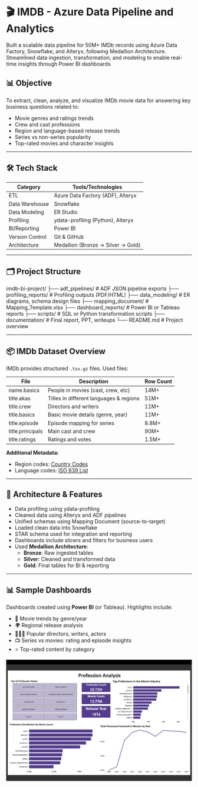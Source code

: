 # 🎬 IMDB - Azure Data Pipeline and Analytics
Built a scalable data pipeline for 50M+ IMDb records using Azure Data Factory, Snowflake, and Alteryx, following Medallion Architecture. Streamlined data ingestion, transformation, and modeling to enable real-time insights through Power BI dashboards

## 📊 Objective

To extract, clean, analyze, and visualize IMDb movie data for answering key business questions related to:

- Movie genres and ratings trends  
- Crew and cast professions  
- Region and language-based release trends  
- Series vs non-series popularity  
- Top-rated movies and character insights

---

## 🛠️ Tech Stack

| Category        | Tools/Technologies                             |
|-----------------|------------------------------------------------|
| ETL             | Azure Data Factory (ADF), Alteryx              |
| Data Warehouse  | Snowflake                                      |
| Data Modeling   | ER Studio                                      |
| Profiling       | ydata-profiling (Python), Alteryx              |
| BI/Reporting    | Power BI                                       |
| Version Control | Git & GitHub                                   |
| Architecture    | Medallion (Bronze → Silver → Gold)             |

---

## 🗂️ Project Structure

imdb-bi-project/ ├── adf_pipelines/ # ADF JSON pipeline exports ├── profiling_reports/ # Profiling outputs (PDF/HTML) ├── data_modeling/ # ER diagrams, schema design files ├── mapping_document/ # Mapping_Template.xlsx ├── dashboard_reports/ # Power BI or Tableau reports ├── scripts/ # SQL or Python transformation scripts ├── documentation/ # Final report, PPT, writeups └── README.md # Project overview


---

## 📦 IMDb Dataset Overview

IMDb provides structured `.tsv.gz` files. Used files:

| File | Description | Row Count |
|------|-------------|-----------|
| name.basics | People in movies (cast, crew, etc) | 14M+ |
| title.akas | Titles in different languages & regions | 51M+ |
| title.crew | Directors and writers | 11M+ |
| title.basics | Basic movie details (genre, year) | 11M+ |
| title.episode | Episode mapping for series | 8.8M+ |
| title.principals | Main cast and crew | 90M+ |
| title.ratings | Ratings and votes | 1.5M+ |

**Additional Metadata:**
- Region codes: [Country Codes](https://www.iana.org/assignments/language-subtag-registry/language-subtag-registry)  
- Language codes: [ISO 639 List](https://en.wikipedia.org/wiki/List_of_ISO_639_language_codes)

---

## 🧩 Architecture & Features

- Data profiling using ydata-profiling
- Cleaned data using Alteryx and ADF pipelines  
- Unified schemas using Mapping Document (source-to-target)  
- Loaded clean data into Snowflake  
- STAR schema used for integration and reporting  
- Dashboards include slicers and filters for business users  
- Used **Medallion Architecture**:
  - **Bronze**: Raw ingested tables
  - **Silver**: Cleaned and transformed data
  - **Gold**: Final tables for BI & reporting

---

## 📊 Sample Dashboards

Dashboards created using **Power BI** (or Tableau). Highlights include:

- 🎥 Movie trends by genre/year  
- 🌍 Regional release analysis  
- 🧑‍🤝‍🧑 Popular directors, writers, actors  
- 📺 Series vs movies: rating and episode insights  
- ⭐ Top-rated content by category  

![DASH1](images/dash1.png)



